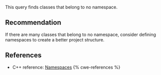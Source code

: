 This query finds classes that belong to no namespace.


## Recommendation
If there are many classes that belong to no namespace, consider defining namespaces to create a better project structure.


## References
* C++ reference: [Namespaces](https://en.cppreference.com/w/cpp/language/namespace)
{% cwe-references %}
